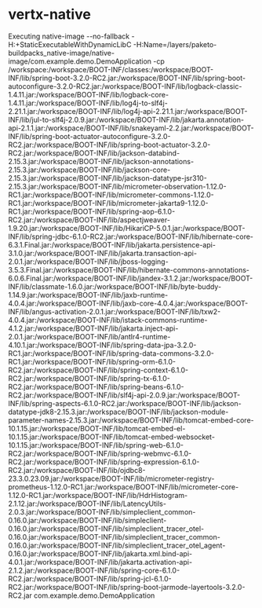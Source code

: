 # vertx-native

 Executing native-image --no-fallback -H:+StaticExecutableWithDynamicLibC -H:Name=/layers/paketo-buildpacks_native-image/native-image/com.example.demo.DemoApplication -cp /workspace:/workspace/BOOT-INF/classes:/workspace/BOOT-INF/lib/spring-boot-3.2.0-RC2.jar:/workspace/BOOT-INF/lib/spring-boot-autoconfigure-3.2.0-RC2.jar:/workspace/BOOT-INF/lib/logback-classic-1.4.11.jar:/workspace/BOOT-INF/lib/logback-core-1.4.11.jar:/workspace/BOOT-INF/lib/log4j-to-slf4j-2.21.1.jar:/workspace/BOOT-INF/lib/log4j-api-2.21.1.jar:/workspace/BOOT-INF/lib/jul-to-slf4j-2.0.9.jar:/workspace/BOOT-INF/lib/jakarta.annotation-api-2.1.1.jar:/workspace/BOOT-INF/lib/snakeyaml-2.2.jar:/workspace/BOOT-INF/lib/spring-boot-actuator-autoconfigure-3.2.0-RC2.jar:/workspace/BOOT-INF/lib/spring-boot-actuator-3.2.0-RC2.jar:/workspace/BOOT-INF/lib/jackson-databind-2.15.3.jar:/workspace/BOOT-INF/lib/jackson-annotations-2.15.3.jar:/workspace/BOOT-INF/lib/jackson-core-2.15.3.jar:/workspace/BOOT-INF/lib/jackson-datatype-jsr310-2.15.3.jar:/workspace/BOOT-INF/lib/micrometer-observation-1.12.0-RC1.jar:/workspace/BOOT-INF/lib/micrometer-commons-1.12.0-RC1.jar:/workspace/BOOT-INF/lib/micrometer-jakarta9-1.12.0-RC1.jar:/workspace/BOOT-INF/lib/spring-aop-6.1.0-RC2.jar:/workspace/BOOT-INF/lib/aspectjweaver-1.9.20.jar:/workspace/BOOT-INF/lib/HikariCP-5.0.1.jar:/workspace/BOOT-INF/lib/spring-jdbc-6.1.0-RC2.jar:/workspace/BOOT-INF/lib/hibernate-core-6.3.1.Final.jar:/workspace/BOOT-INF/lib/jakarta.persistence-api-3.1.0.jar:/workspace/BOOT-INF/lib/jakarta.transaction-api-2.0.1.jar:/workspace/BOOT-INF/lib/jboss-logging-3.5.3.Final.jar:/workspace/BOOT-INF/lib/hibernate-commons-annotations-6.0.6.Final.jar:/workspace/BOOT-INF/lib/jandex-3.1.2.jar:/workspace/BOOT-INF/lib/classmate-1.6.0.jar:/workspace/BOOT-INF/lib/byte-buddy-1.14.9.jar:/workspace/BOOT-INF/lib/jaxb-runtime-4.0.4.jar:/workspace/BOOT-INF/lib/jaxb-core-4.0.4.jar:/workspace/BOOT-INF/lib/angus-activation-2.0.1.jar:/workspace/BOOT-INF/lib/txw2-4.0.4.jar:/workspace/BOOT-INF/lib/istack-commons-runtime-4.1.2.jar:/workspace/BOOT-INF/lib/jakarta.inject-api-2.0.1.jar:/workspace/BOOT-INF/lib/antlr4-runtime-4.10.1.jar:/workspace/BOOT-INF/lib/spring-data-jpa-3.2.0-RC1.jar:/workspace/BOOT-INF/lib/spring-data-commons-3.2.0-RC1.jar:/workspace/BOOT-INF/lib/spring-orm-6.1.0-RC2.jar:/workspace/BOOT-INF/lib/spring-context-6.1.0-RC2.jar:/workspace/BOOT-INF/lib/spring-tx-6.1.0-RC2.jar:/workspace/BOOT-INF/lib/spring-beans-6.1.0-RC2.jar:/workspace/BOOT-INF/lib/slf4j-api-2.0.9.jar:/workspace/BOOT-INF/lib/spring-aspects-6.1.0-RC2.jar:/workspace/BOOT-INF/lib/jackson-datatype-jdk8-2.15.3.jar:/workspace/BOOT-INF/lib/jackson-module-parameter-names-2.15.3.jar:/workspace/BOOT-INF/lib/tomcat-embed-core-10.1.15.jar:/workspace/BOOT-INF/lib/tomcat-embed-el-10.1.15.jar:/workspace/BOOT-INF/lib/tomcat-embed-websocket-10.1.15.jar:/workspace/BOOT-INF/lib/spring-web-6.1.0-RC2.jar:/workspace/BOOT-INF/lib/spring-webmvc-6.1.0-RC2.jar:/workspace/BOOT-INF/lib/spring-expression-6.1.0-RC2.jar:/workspace/BOOT-INF/lib/ojdbc8-23.3.0.23.09.jar:/workspace/BOOT-INF/lib/micrometer-registry-prometheus-1.12.0-RC1.jar:/workspace/BOOT-INF/lib/micrometer-core-1.12.0-RC1.jar:/workspace/BOOT-INF/lib/HdrHistogram-2.1.12.jar:/workspace/BOOT-INF/lib/LatencyUtils-2.0.3.jar:/workspace/BOOT-INF/lib/simpleclient_common-0.16.0.jar:/workspace/BOOT-INF/lib/simpleclient-0.16.0.jar:/workspace/BOOT-INF/lib/simpleclient_tracer_otel-0.16.0.jar:/workspace/BOOT-INF/lib/simpleclient_tracer_common-0.16.0.jar:/workspace/BOOT-INF/lib/simpleclient_tracer_otel_agent-0.16.0.jar:/workspace/BOOT-INF/lib/jakarta.xml.bind-api-4.0.1.jar:/workspace/BOOT-INF/lib/jakarta.activation-api-2.1.2.jar:/workspace/BOOT-INF/lib/spring-core-6.1.0-RC2.jar:/workspace/BOOT-INF/lib/spring-jcl-6.1.0-RC2.jar:/workspace/BOOT-INF/lib/spring-boot-jarmode-layertools-3.2.0-RC2.jar com.example.demo.DemoApplication

